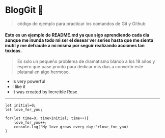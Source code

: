 
# BlogGit 🌹
> código de ejemplo para practicar los comandos de Git y Github 

#### Esto es un ejemplo de README.md ya que sigo aprendiendo cada dia aunque me inunda todo mi ser el desear ver series hasta que me sienta inutil y me defraude a mi misma por seguir realizando acciones tan toxicas.

> Es solo un pequeño problema de dramatismo blanco a los 19 años y espero que pase pronto para dedicar mis dias a convertir este platanal en algo hermoso.

- Is very powerful
- I like it
- It was created by Increible Rose

------------

    let initial=0;
    let love_for_you;
    
    for(let time=0; time>initial; time++){
    	love_for_you++;
    	console.log("My love grows every day:"+love_for_you)
    }
    
    
